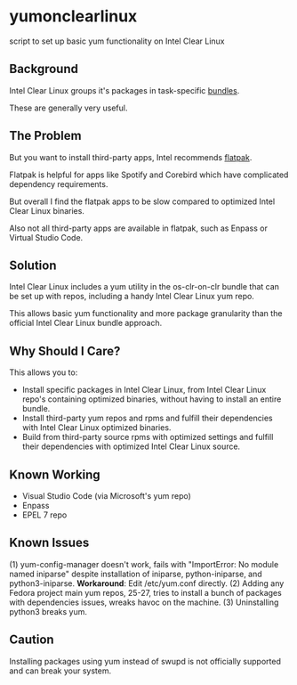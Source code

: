 # yumonclearlinux
script to set up basic yum functionality on Intel Clear Linux

## Background

Intel Clear Linux groups it's packages in task-specific [bundles](https://clearlinux.org/documentation/clear-linux/reference/bundles/available-bundles).

These are generally very useful.

## The Problem

But you want to install third-party apps, Intel recommends [flatpak](https://clearlinux.org/documentation/clear-linux/tutorials/flatpak).

Flatpak is helpful for apps like Spotify and Corebird which have complicated dependency requirements.

But overall I find the flatpak apps to be slow compared to optimized Intel Clear Linux binaries.

Also not all third-party apps are available in flatpak, such as Enpass or Virtual Studio Code.

## Solution

Intel Clear Linux includes a yum utility in the os-clr-on-clr bundle that can be set up with repos, including a handy Intel Clear Linux yum repo.

This allows basic yum functionality and more package granularity than the official Intel Clear Linux bundle approach.

## Why Should I Care?

This allows you to:

* Install specific packages in Intel Clear Linux, from Intel Clear Linux repo's containing optimized binaries, without having to install an entire bundle.
* Install third-party yum repos and rpms and fulfill their dependencies with Intel Clear Linux optimized binaries.
* Build from third-party source rpms with optimized settings and fulfill their dependencies with optimized Intel Clear Linux source. 
 
## Known Working

* Visual Studio Code (via Microsoft's yum repo)
* Enpass
* EPEL 7 repo

## Known Issues

(1) yum-config-manager doesn't work, fails with "ImportError: No module named iniparse" despite installation of iniparse, python-iniparse, and python3-iniparse. **Workaround**: Edit /etc/yum.conf directly.
(2) Adding any Fedora project main yum repos, 25-27, tries to install a bunch of packages with dependencies issues, wreaks havoc on the machine.
(3) Uninstalling python3 breaks yum.

## Caution

Installing packages using yum instead of swupd is not officially supported and can break your system.
